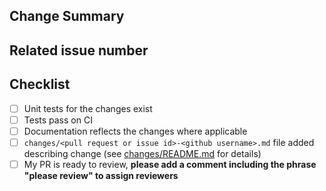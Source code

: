 <!-- Thank you for your contribution! -->
<!-- Unless your change is trivial, please create an issue to discuss the change before creating a PR -->
<!-- **Note:** if you're making a pure-documentation pull request, please make it against the `docs-update` branch. -->

## Change Summary

<!-- Please give a short summary of the changes. -->

## Related issue number

<!-- WARNING: please use "fix #123" style references so the issue is closed when this PR is merged. -->

## Checklist

* [ ] Unit tests for the changes exist
* [ ] Tests pass on CI
* [ ] Documentation reflects the changes where applicable
* [ ] `changes/<pull request or issue id>-<github username>.md` file added describing change
  (see [changes/README.md](https://github.com/samuelcolvin/pydantic/blob/master/changes/README.md) for details)
* [ ] My PR is ready to review, **please add a comment including the phrase "please review" to assign reviewers**
